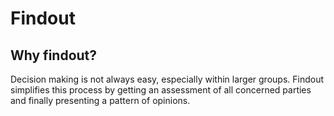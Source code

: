 # Findout

## Why findout?

Decision making is not always easy, especially within larger groups. Findout simplifies this process by getting an assessment of all concerned parties and finally presenting a pattern of opinions.

